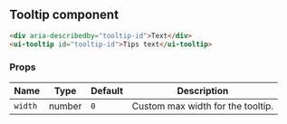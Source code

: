 ## Tooltip component

```html
<div aria-describedby="tooltip-id">Text</div>
<ui-tooltip id="tooltip-id">Tips text</ui-tooltip>
```

### Props

| Name    | Type   | Default | Description                       |
| ------- | ------ | ------- | --------------------------------- |
| `width` | number | `0`     | Custom max width for the tooltip. |
